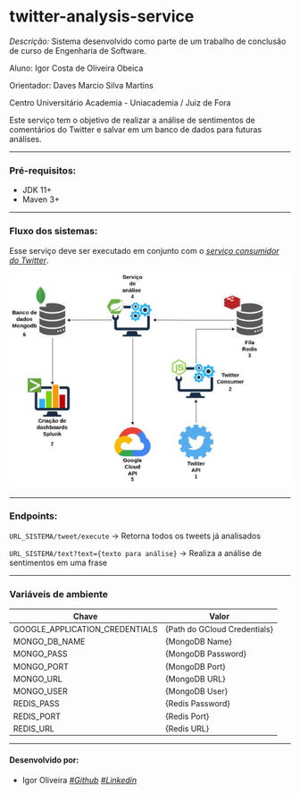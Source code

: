 # twitter-analysis-service

*Descrição:* Sistema desenvolvido como parte de um trabalho de conclusão de curso de Engenharia de Software.

Aluno: Igor Costa de Oliveira Obeica

Orientador: Daves Marcio Silva Martins

Centro Universitário Academia - Uniacademia / Juiz de Fora

Este serviço tem o objetivo de realizar a análise de sentimentos de comentários do Twitter e salvar em um banco de dados para futuras análises.

---
### Pré-requisitos:
- JDK 11+
- Maven 3+

---

### Fluxo dos sistemas:
Esse serviço deve ser executado em conjunto com o [*serviço consumidor do Twitter*](https://github.com/IgorCooli/twitter-consumer).

![img.png](img.png)

---

### Endpoints:
`URL_SISTEMA/tweet/execute` -> Retorna todos os tweets já analisados

`URL_SISTEMA/text?text={texto para análise}` -> Realiza a análise de sentimentos em uma frase

---

### Variáveis de ambiente

| Chave  | Valor |
| ------------- | ------------- |
| GOOGLE_APPLICATION_CREDENTIALS  | {Path do GCloud Credentials}  |
| MONGO_DB_NAME  | {MongoDB Name}  |
| MONGO_PASS  | {MongoDB Password}  |
| MONGO_PORT  | {MongoDB Port}  |
| MONGO_URL  | {MongoDB URL}  |
| MONGO_USER  | {MongoDB User}  |
| REDIS_PASS  | {Redis Password}  |
| REDIS_PORT  | {Redis Port}  |
| REDIS_URL  | {Redis URL}  |

---

#### Desenvolvido por:
- Igor Oliveira [*#Github*](https://github.com/IgorCooli) [*#Linkedin*](https://www.linkedin.com/in/igor-obeica/)

